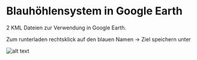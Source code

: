 # Blauhöhlensystem in Google Earth
2 KML Dateien zur Verwendung in Google Earth.

Zum runterladen rechtsklick auf den blauen Namen -> Ziel speichern unter





![alt text](https://raw.githubusercontent.com/D4nielDE/Blauhoehlensystem/master/Blauh%C3%B6hlensystem.jpg)
